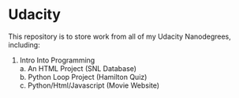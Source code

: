 # Udacity

This repository is to store work from all of my Udacity Nanodegrees, including:<br>
  1. Intro Into Programming <br>
    a. An HTML Project (SNL Database) <br>
    b. Python Loop Project (Hamilton Quiz) <br>
    c. Python/Html/Javascript (Movie Website) <br>
